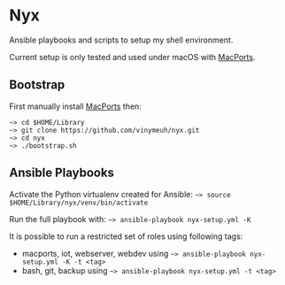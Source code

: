 # Nyx

Ansible playbooks and scripts to setup my shell environment.

Current setup is only tested and used under macOS with [MacPorts](https://www.macports.org/).

## Bootstrap

First manually install [MacPorts](https://www.macports.org/install.php) then:

```shell
~> cd $HOME/Library
~> git clone https://github.com/vinymeuh/nyx.git
~> cd nyx
~> ./bootstrap.sh
```

## Ansible Playbooks

Activate the Python virtualenv created for Ansible: ```~> source $HOME/Library/nyx/venv/bin/activate```

Run the full playbook with: ```~> ansible-playbook nyx-setup.yml -K```

It is possible to run a restricted set of roles using following tags:

* macports, iot, webserver, webdev using ```~> ansible-playbook nyx-setup.yml -K -t <tag>```
* bash, git, backup using ```~> ansible-playbook nyx-setup.yml -t <tag>```
